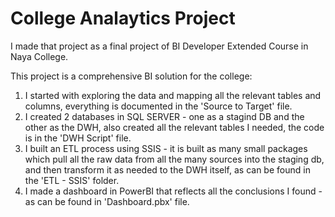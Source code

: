 # College Analaytics Project
I made that project as a final project of BI Developer Extended Course in Naya College.

This project is a comprehensive BI solution for the college:
  1) I started with exploring the data and mapping all the relevant tables and columns, everything is documented in the 'Source to Target' file.
  2) I created 2 databases in SQL SERVER - one as a stagind DB and the other as the DWH, also created all the relevant tables I needed, the code is in the 'DWH Script' file.
  3) I built an ETL process using SSIS - it is built as many small packages which pull all the raw data from all the many sources into the staging db, 
     and then transform it as needed to the DWH itself, as can be found in the 'ETL - SSIS' folder.
  4) I made a dashboard in PowerBI that reflects all the conclusions I found - as can be found in 'Dashboard.pbx' file.
